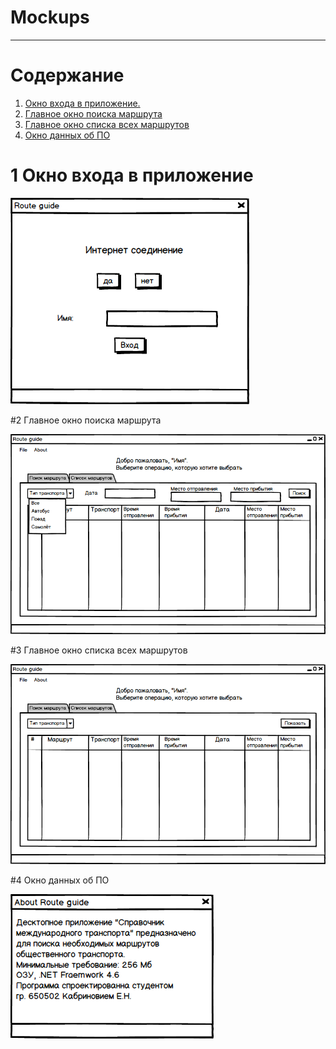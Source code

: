 # Mockups
---

# Содержание
1. [Окно входа в приложение.](#Input_desktop) 
2. [Главное окно поиска маршрута](#main_window_search)  
3. [Главное окно списка всех маршрутов](#main_window_list)  
4. [Окно данных об ПО](#About)  


<a name="intro"/>

# 1 Окно входа в приложение

![Окно входа в приложение](https://github.com/ALPause23/Trtpo_Route_guide/blob/master/Documentation/Mockups/Start_Window.png)


<a name="main_window_search"/>

#2 Главное окно поиска маршрута

![Главное окно поиска маршрута](https://github.com/ALPause23/Trtpo_Route_guide/blob/master/Documentation/Mockups/Main_Window_search.png)


<a name="main_window_list"/>

#3 Главное окно списка всех маршрутов

![Главное окно списка всех маршрутов](https://github.com/ALPause23/Trtpo_Route_guide/blob/master/Documentation/Mockups/Main_Window_spisok.png)

<a name="About"/>

#4 Окно данных об ПО

![Окно данных об ПО](https://github.com/ALPause23/Trtpo_Route_guide/blob/master/Documentation/Mockups/About_Window.png)